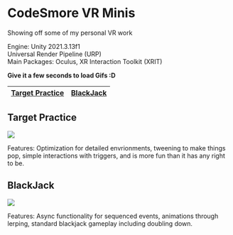 # CodeSmore VR Minis
Showing off some of my personal VR work

Engine: Unity 2021.3.13f1  
Universal Render Pipeline (URP)  
Main Packages: Oculus, XR Interaction Toolkit (XRIT)

**Give it a few seconds to load Gifs :D**


[Target Practice](#target-practice) | [BlackJack](#blackjack)
------------ | ------------- 

## Target Practice

![](https://github.com/CodeSmore/VR-Minis/blob/main/Gifs/TargetPracticeV4.gif)

Features: Optimization for detailed envrionments, tweening to make things pop, simple interactions with triggers, and is more fun than it has any right to be.

## BlackJack

![](https://github.com/CodeSmore/VR-Minis/blob/main/Gifs/BlackJackDemo.gif)

Features: Async functionality for sequenced events, animations through lerping, standard blackjack gameplay including doubling down.
